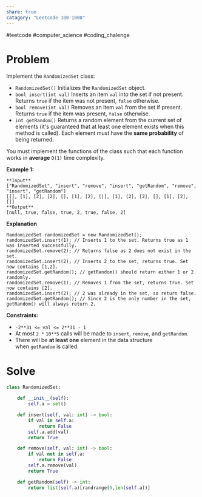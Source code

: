 ```yaml
---
share: true
catagory: "Leetcode 100-1000"
---
```

#leetcode #computer_science #coding_chalenge

# Problem

Implement the `RandomizedSet` class:

- `RandomizedSet()` Initializes the `RandomizedSet` object.
- `bool insert(int val)` Inserts an item `val` into the set if not present. Returns `true` if the item was not present, `false` otherwise.
- `bool remove(int val)` Removes an item `val` from the set if present. Returns `true` if the item was present, `false` otherwise.
- `int getRandom()` Returns a random element from the current set of elements (it's guaranteed that at least one element exists when this method is called). Each element must have the **same probability** of being returned.

You must implement the functions of the class such that each function works in **average** `O(1)` time complexity.

**Example 1:**
```
**Input**
["RandomizedSet", "insert", "remove", "insert", "getRandom", "remove", "insert", "getRandom"]
[[], [1], [2], [2], [], [1], [2], [|], [1], [2], [2], [], [1], [2], []]
**Output**
[null, true, false, true, 2, true, false, 2]
```
**Explanation**
```
RandomizedSet randomizedSet = new RandomizedSet();
randomizedSet.insert(1); // Inserts 1 to the set. Returns true as 1 was inserted successfully.
randomizedSet.remove(2); // Returns false as 2 does not exist in the set.
randomizedSet.insert(2); // Inserts 2 to the set, returns true. Set now contains [1,2].
randomizedSet.getRandom(); // getRandom() should return either 1 or 2 randomly.
randomizedSet.remove(1); // Removes 1 from the set, returns true. Set now contains [2].
randomizedSet.insert(2); // 2 was already in the set, so return false.
randomizedSet.getRandom(); // Since 2 is the only number in the set, getRandom() will always return 2.
```
**Constraints:**

- `-2**31 <= val <= 2**31 - 1`
- At most `2 *` `10**5` calls will be made to `insert`, `remove`, and `getRandom`.
- There will be **at least one** element in the data structure when `getRandom` is called.

# Solve

```python
class RandomizedSet:

    def __init__(self):
        self.a = set()

    def insert(self, val: int) -> bool:
        if val in self.a:
            return False
        self.a.add(val)
        return True

    def remove(self, val: int) -> bool:
        if val not in self.a:
            return False
        self.a.remove(val)
        return True

    def getRandom(self) -> int:
        return list(self.a)[randrange(0,len(self.a))]
```